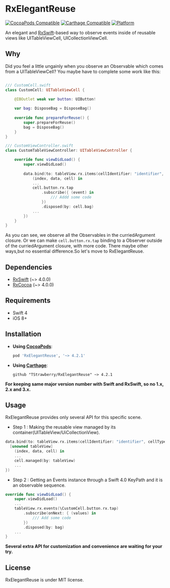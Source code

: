 # RxElegantReuse

[![CocoaPods Compatible](https://img.shields.io/cocoapods/v/RxElegantReuse.svg)](https://img.shields.io/cocoapods/v/RxElegantReuse.svg)
[![Carthage Compatible](https://img.shields.io/badge/Carthage-compatible-4BC51D.svg?style=flat)](https://github.com/Carthage/Carthage)
[![Platform](https://img.shields.io/cocoapods/p/RxElegantReuse.svg?style=flat)](https://github.com/TStrawberry/RxElegantReuse)



An elegant and [RxSwift](https://github.com/ReactiveX/RxSwift)-based way to observe events inside of reusable views like UITableViewCell, UICollectionViewCell.

## Why
Did you feel a little ungainly when you observe an Observable which comes from a UITableViewCell? You maybe have to complete some work like this:
```swift

/// CustomCell.swift
class CustomCell: UITableViewCell {

    @IBOutlet weak var button: UIButton!
    
    var bag: DisposeBag = DisposeBag()
    
    override func prepareForReuse() {
        super.prepareForReuse()
        bag = DisposeBag()
    }
}

/// CustomViewController.swift
class CustomTableViewController: UITableViewController {

    override func viewDidLoad() {
        super.viewDidLoad()
        
        data.bind(to: tableView.rx.items(cellIdentifier: "identifier", cellType: CustomCell.self), curriedArgument: {
            (index, data, cell) in
            ...
            cell.button.rx.tap
                .subscribe({ (event) in
                    /// Addd some code
                })
                .disposed(by: cell.bag) 
            ...
        })   
    }
}

```
As you can see, we observe all the Observables in the curriedArgument closure.
Or we can make `cell.button.rx.tap` binding to a Observer outside of the curriedArgument closure, with more code.
There maybe other ways,but no essential difference.So let's move to RxElegantReuse.


## Dependencies

- [RxSwift](https://github.com/ReactiveX/RxSwift) (~> 4.0.0)
- [RxCocoa](https://github.com/ReactiveX/RxSwift) (~> 4.0.0)

## Requirements

- Swift 4
- iOS 8+


## Installation
- **Using [CocoaPods](https://cocoapods.org)**:
    ```ruby
    pod 'RxElegantReuse', '~> 4.2.1'
    ```

- **Using [Carthage](https://github.com/Carthage/Carthage)**:

    ```
    github "TStrawberry/RxElegantReuse" ~> 4.2.1
    ```



**For keeping same major version number with Swift and RxSwift, so no 1.x, 2.x and 3.x.**
​    

## Usage

RxElegantReuse provides only several API for this specific scene.
- Step 1 : Making the reusable view managed by its container(UITableView/UiCollectionView).
```swift
data.bind(to: tableView.rx.items(cellIdentifier: "identifier", cellType: CustomCell.self), curriedArgument: {
  [unowned tableView]
    (index, data, cell) in
    ...
    cell.managed(by: tableView)
    ...
}) 
```
- Step 2 : Getting an Events instance through a Swift 4.0 KeyPath and it is an observable sequence.
```swift
override func viewDidLoad() {
    super.viewDidLoad()
    ...
    tableView.rx.events(\CustomCell.button.rx.tap)
        .subscribe(onNext: { (values) in            
            /// Add some code
        })
        .disposed(by: bag)  
    ...
}
```
**Several extra  API for customization and convenience are waiting for your try.**

## License
RxElegantReuse is under MIT license.

